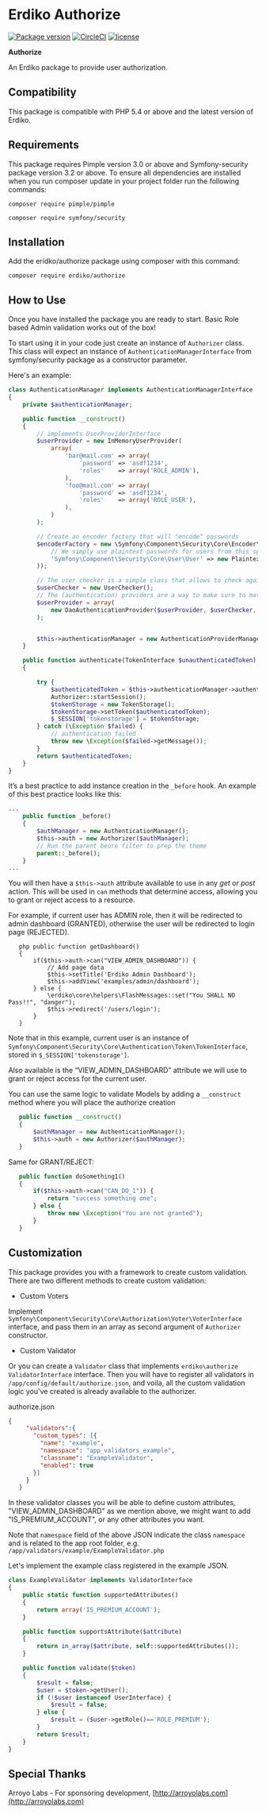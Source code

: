 # Erdiko Authorize

[![Package version](https://img.shields.io/packagist/v/erdiko/authorize.svg?style=flat-square)](https://packagist.org/packages/erdiko/authorize)
[![CircleCI](https://img.shields.io/circleci/project/github/Erdiko/authorize/develop.svg?style=flat-square)](https://circleci.com/gh/Erdiko/authorize)
[![license](https://img.shields.io/github/license/erdiko/authorize.svg?style=flat-square)](https://github.com/Erdiko/authorize/blob/master/LICENSE)

**Authorize**

An Erdiko package to provide user authorization.

Compatibility
-------------
This package is compatible with PHP 5.4 or above and the latest version of Erdiko.

Requirements
------------
This package requires Pimple version 3.0 or above and Symfony-security package version 3.2 or above.
To ensure all dependencies are installed when you run composer update in your project folder run the following commands:

`composer require pimple/pimple`

`composer require symfony/security`

Installation
------------
Add the eridko/authorize package using composer with this command:

`composer require erdiko/authorize`

How to Use
----------

Once you have installed the package you are ready to start. Basic Role based Admin validation works out of the box!

To start using it in your code just create an instance of `Authorizer` class. This class will expect an instance of
`AuthenticationManagerInterface` from symfony/security package as a constructor parameter.

Here's an example:
 ```php
 class AuthenticationManager implements AuthenticationManagerInterface
 {
     private $authenticationManager;

     public function __construct()
     {
         // implements UserProviderInterface
         $userProvider = new InMemoryUserProvider(
             array(
                 'bar@mail.com' => array(
                     'password' => 'asdf1234',
                     'roles'    => array('ROLE_ADMIN'),
                 ),
                 'foo@mail.com' => array(
                     'password' => 'asdf1234',
                     'roles'    => array('ROLE_USER'),
                 ),
             )
         );

         // Create an encoder factory that will "encode" passwords
         $encoderFactory = new \Symfony\Component\Security\Core\Encoder\EncoderFactory(array(
             // We simply use plaintext passwords for users from this specific class
             'Symfony\Component\Security\Core\User\User' => new PlaintextPasswordEncoder(),
         ));

         // The user checker is a simple class that allows to check against different elements (user disabled, account expired etc)
         $userChecker = new UserChecker();
         // The (authentication) providers are a way to make sure to match credentials against users based on their "providerkey".
         $userProvider = array(
             new DaoAuthenticationProvider($userProvider, $userChecker, 'main', $encoderFactory, true),
         );


         $this->authenticationManager = new AuthenticationProviderManager($userProvider, true);
     }

     public function authenticate(TokenInterface $unauthenticatedToken)
     {

         try {
             $authenticatedToken = $this->authenticationManager->authenticate($unauthenticatedToken);
             Authorizer::startSession();
             $tokenStorage = new TokenStorage();
             $tokenStorage->setToken($authenticatedToken);
             $_SESSION['tokenstorage'] = $tokenStorage;
         } catch (\Exception $failed) {
             // authentication failed
             throw new \Exception($failed->getMessage());
         }
         return $authenticatedToken;
     }
 }
 ```

It’s a best practice to add instance creation in the `_before` hook. An example of this best practice looks like this:

 ```php
 ...
     public function _before()
     {
         $authManager = new AuthenticationManager();
         $this->auth = new Authorizer($authManager);
         // Run the parent beore filter to prep the theme
         parent::_before();
     }
 ...
 ```

You will then have a `$this->auth` attribute available to use in any _get_ or _post_ action. This will be used in `can`
methods that determine access, allowing you to grant or reject access to a resource.

For example, if current user has ADMIN role, then it will be redirected to admin dashboard (GRANTED), otherwise the user
will be redirected to login page (REJECTED).

 ```
    php public function getDashboard()
    {
        if($this->auth->can("VIEW_ADMIN_DASHBOARD")) {
            // Add page data
            $this->setTitle('Erdiko Admin Dashboard');
            $this->addView('examples/admin/dashboard');
        } else {
            \erdiko\core\helpers\FlashMessages::set("You SHALL NO Pass!!", "danger");
            $this->redirect('/users/login');
        }
    }
 ```
Note that in this example, current user is an instance of `Symfony\Component\Security\Core\Authentication\Token\TokenInterface`,
stored in `$_SESSION['tokenstorage']`.

Also available is the “VIEW_ADMIN_DASHBOARD” attribute we will use to grant or reject access for the current user.

You can use the same logic to validate Models by adding a `__construct` method where you will place the authorize creation

```php
   public function __construct()
   {
       $authManager = new AuthenticationManager();
       $this->auth = new Authorizer($authManager);
   }
```

Same for GRANT/REJECT:
```php
   public function doSomething1()
   {
       if($this->auth->can("CAN_DO_1")) {
           return "success something one";
       } else {
           throw new \Exception("You are not granted");
       }
   }
```

Customization
-------------

This package provides you with a framework to create custom validation. There are two different methods to create custom
validation:
- Custom Voters

Implement `Symfony\Component\Security\Core\Authorization\Voter\VoterInterface`
interface, and pass them in an array as second argument of `Authorizer` constructor.

- Custom Validator

Or you can create a `Validator` class that implements `erdiko\authorize ValidatorInterface` interface.
Then you will have to register all validators in `/app/config/default/authorize.json`, and voila, all the custom validation
logic you've created is already available to the authorizer.  

authorize.json
```json
{
     "validators":{
       "custom_types": [{
         "name": "example",
         "namespace": "app_validators_example",
         "classname": "ExampleValidator",
         "enabled": true
       }]
     }
   }
```

In these validator classes you will be able to define custom attributes, "VIEW_ADMIN_DASHBOARD" as we mention above,
we might want to add "IS_PREMIUM_ACCOUNT", or any other attributes you want.

Note that `namespace` field of the above JSON indicate the class `namespace` and is related to the app root folder,
e.g. `/app/validators/example/ExampleValidator.php`

Let's implement the example class registered in the example JSON.  

```php
class ExampleValidator implements ValidatorInterface
{
    public static function supportedAttributes()
    {
        return array('IS_PREMIUM_ACCOUNT');
    }

    public function supportsAttribute($attribute)
    {
        return in_array($attribute, self::supportedAttributes());
    }

    public function validate($token)
    {
        $result = false;
        $user = $token->getUser();
        if (!$user instanceof UserInterface) {
            $result = false;
        } else {
            $result = ($user->getRole()=='ROLE_PREMIUM');
        }
        return $result;
    }
}
```


Special Thanks
--------------

Arroyo Labs - For sponsoring development, [http://arroyolabs.com](http://arroyolabs.com)
